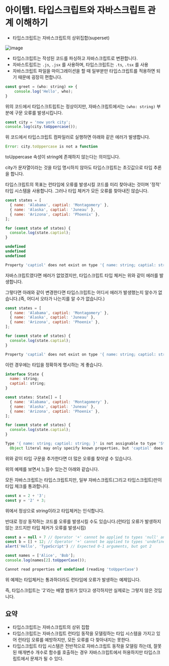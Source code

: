# 아이템1. 타입스크립트와 자바스크립트 관계 이해하기

- 타입스크립트는 자바스크립트의 상위집합(superset)

![image](https://user-images.githubusercontent.com/53366407/142953880-e82af400-45e3-479d-abfc-64963a8ab1d8.png)

- 타입스크립트는 작성된 코드를 파싱하고 자바스크립트로 변환합니다.
- 자바스트립트는 `.js`, `.jsx` 를 사용하며, 타입스크립트는 `.ts`, `.tsx` 를 사용
- 자바스크립트 파일을 마이그레이션을 할 때 일부분만 타입스크립트를 적용하면 되기 때문에 굉장히 편합니다.

```jsx
const greet = (who: string) => {
	console.log('Hello', who);
}
```

위의 코드에서 타입스크트립트는 정상이지만, 자바스크립트에서는 `(who: string)` 부분에 구문 오류를 발생시킵니다.

```jsx
const city = 'new york city';
console.log(city.toUppercase());
```

위 코드에서 타입스크립트 컴파일러로 실행하면 아래와 같은 에러가 발생합니다.

```jsx
Error: city.toUppercase is not a function
```

toUppercase 속성이 string에 존재하지 않는다는 의미입니다.

city가 문자열이라는 것을 타입 명시하지 않아도 타입스크립트는 초깃값으로 타입 추론을 합니다.

타입스크립트의 목표는 런타임에 오류를 발생시킬 코드를 미리 찾아내는 것이며 '정적' 타입 시스템을 사용합니다. 그러나 타입 체커가 모든 오류를 찾아내진 않습니다.

```jsx
const states = [
  { name: 'Alabama', captial: 'Montagomery' },
  { name: 'Alaska', captial: 'Juneau' },
  { name: 'Arizona', captial: 'Phoenix' },
];

for (const state of states) {
  console.log(state.captiol);
}
```

```jsx
undefined
undefined
undefined
```

```jsx
Property 'captiol' does not exist on type '{ name: string; captial: string; }'. Did you mean 'captial'
```

자바스크립트였다면 에러가 없었겠지만, 타입스크립트 타입 체커는 위와 같이 에러를 발생합니다.

그렇다면 아래와 같이 변경한다면 타입스크립트는 어디서 에러가 발생했는지 알수가 없습니다.(즉, 어디서 오타가 나는지를 알 수가 없습니다.)

```jsx
const states = [
  { name: 'Alabama', captiol: 'Montagomery' },
  { name: 'Alaska', captiol: 'Juneau' },
  { name: 'Arizona', captiol: 'Phoenix' },
];

for (const state of states) {
  console.log(state.captial);
}
```

```jsx
Property 'captial' does not exist on type '{ name: string; captiol: string; }'. Did you mean 'captiol'?
```

이런 경우에는 타입을 정확하게 명시하는 게 좋습니다.

```jsx
interface State {
  name: string;
  captial: string;
}

const states: State[] = [
  { name: 'Alabama', captiol: 'Montagomery' },
  { name: 'Alaska', captiol: 'Juneau' },
  { name: 'Arizona', captiol: 'Phoenix' },
];

for (const state of states) {
  console.log(state.captial);
}
```

```jsx
Type '{ name: string; captiol: string; }' is not assignable to type 'State'.
  Object literal may only specify known properties, but 'captiol' does not exist in type 'State'. Did you mean to write 'captial'?
```

위와 같이 타입 구문을 추가한다면 더 많은 오류를 찾아낼 수 있습니다.

위의 예제를 보면서 느낄수 있는건 아래와 같습니다.

모든 자바스크립트는 타입스크립트지만, 일부 자바스크립트(그리고 타입스크립트)만이 타입 체크를 통과합니다.

```jsx
const x = 2 + '3';
const y = '2' + 3;
```

위에서 정상으로 string이라고 타입체커는 인식합니다.

반대로 정상 동작하는 코드를 오류를 발생시킬 수도 있습니다.(런타임 오류가 발생하지 않는 코드지만 타입 체커가 오류를 발생시킴)

```jsx
const a = null + 7 // Operator '+' cannot be applied to types 'null' and '7'.(2365)
const b = [] + 12; // Operator '+' cannot be applied to types 'undefined[]' and 'number'
alert('Hello', 'TypeScript') // Expected 0-1 arguments, but got 2
```

```jsx
const names = ['Alice', 'Bob'];
console.log(names[2].toUpperCase());

Cannot read properties of undefined (reading 'toUpperCase')
```

위 예제는 타입체커는 통과하더라도 런타임에 오류가 발생하는 예제입니다.

즉, 타입스크립트는 '2'라는 배열 범위가 있다고 생각하지만 실제로는 그렇지 않은 것입니다.

## 요약

- 타입스크립트는 자바스크립트의 상위 집합
- 타입스크립트는 자바스크립트 런타임 동작을 모델링하는 타입 시스템을 가지고 있어 런타임 오류를 예방하지만, 모든 오류를 다 찾아내지는 못한다.
- 타입스크립트 타입 시스템은 전반적으로 자바스크립트 동작을 모델링 하는데, 잘못된 매개변수 개수로 함수를 호출하는 경우 자바스크립트에서 허용하지만 타입스크립트에서 문제가 될 수 있다.
